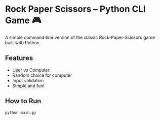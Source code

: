 # Rock Paper Scissors – Python CLI Game 🎮

A simple command-line version of the classic Rock-Paper-Scissors game built with Python.

## Features

- User vs Computer
- Random choice for computer
- Input validation
- Simple and fun!

## How to Run

```bash
python main.py
